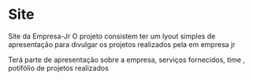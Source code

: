 # Site
Site da Empresa-Jr
O projeto consistem ter um lyout simples de apresentação para divulgar os projetos realizados pela em empresa jr 

Terá parte de apresentação sobre a empresa, serviços fornecidos, time , potifólio de projetos realizados

